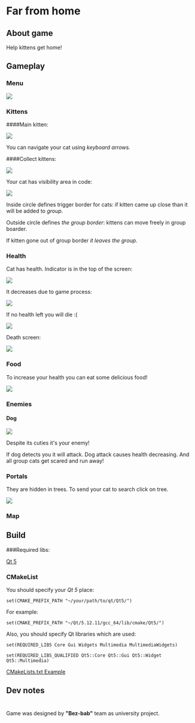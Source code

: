 # Far from home

## About game
Help kittens get home!

## Gameplay
### Menu

![](https://github.com/sherri-ice/far-from-home/blob/readme/images/markdown/Screenshot%20from%202021-10-28%2009-00-13.png)

### Kittens
####Main kitten:

![](https://github.com/sherri-ice/far-from-home/blob/readme/images/markdown/kitten.jpg)

You can navigate your cat using _keyboard arrows._

####Collect kittens:


![](https://github.com/sherri-ice/far-from-home/blob/readme/images/markdown/kittens.jpg)


Your cat has visibility area in code:

![](https://github.com/sherri-ice/far-from-home/blob/readme/images/markdown/radius.jpg)

Inside circle defines trigger border for cats: if kitten came up close than 
it will be added to _group_.

Outside circle defines _the group border_: kittens can move freely in group 
boarder.

If kitten gone out of group border _it leaves the group._

### Health
Cat has health. Indicator is in the top of the screen:

![](https://github.com/sherri-ice/far-from-home/blob/readme/images/markdown/full.jpg)

It decreases due to game process:

![](https://github.com/sherri-ice/far-from-home/blob/readme/images/markdown/middle_health.jpg)


 If no health left you will die :(

![](https://github.com/sherri-ice/far-from-home/blob/readme/images/markdown/no_healtj.jpg)

Death screen:

![](https://github.com/sherri-ice/far-from-home/blob/readme/images/markdown/die.jpg)


### Food
To increase your health you can eat some delicious food!

![](https://github.com/sherri-ice/far-from-home/blob/readme/images/markdown/food.jpg)

### Enemies
#### Dog

![](https://github.com/sherri-ice/far-from-home/blob/readme/images/markdown/dog.jpg)

Despite its cuties it's your enemy!

If dog detects you it will attack. 
Dog attack causes health decreasing. And all group cats get scared and run away!

### Portals

They are hidden in trees. To send your cat to search click on tree.

![](https://github.com/sherri-ice/far-from-home/blob/readme/images/markdown/portak.jpg)

### Map

[comment]: <> (By pressing key `Q` and)

## Build

###Required libs:

[Qt 5](https://www.qt.io/ "Qt's homepage")

###  CMakeList
You should specify your _Qt 5_ place:

`set(CMAKE_PREFIX_PATH "~/your/path/to/qt/Qt5/")`

For example:

`set(CMAKE_PREFIX_PATH "~/Qt/5.12.11/gcc_64/lib/cmake/Qt5/")`

Also, you should specify Qt libraries which are used:

`set(REQUIRED_LIBS Core Gui Widgets Multimedia MultimediaWidgets)`

`set(REQUIRED_LIBS_QUALIFIED Qt5::Core Qt5::Gui Qt5::Widget Qt5::Multimedia)`

[CMakeLists.txt Example](https://www.qt.io/ "CMakeLists.txt Example")

## Dev notes

[comment]: <> (Coming soon)
#
Game was designed by **"Bez-bab"** team as university project.